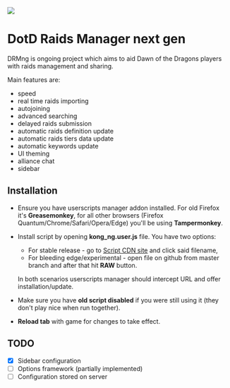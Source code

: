 [![](https://data.jsdelivr.com/v1/package/gh/mutik/drmng/badge)](https://www.jsdelivr.com/package/gh/mutik/drmng)

# DotD Raids Manager next gen

DRMng is ongoing project which aims to aid Dawn of the Dragons players with raids management and sharing.

Main features are:
* speed
* real time raids importing
* autojoining
* advanced searching
* delayed raids submission
* automatic raids definition update
* automatic raids tiers data update
* automatic keywords update
* UI theming
* alliance chat
* sidebar

## Installation

* Ensure you have userscripts manager addon installed. For old Firefox it's **Greasemonkey**, for all other browsers (Firefox Quantum/Chrome/Safari/Opera/Edge) you'll  be using **Tampermonkey**.

* Install script by opening **kong_ng.user.js** file. You have two options: 
  * For stable release - go to [Script CDN site](https://www.jsdelivr.com/package/gh/mutik/drmng) and click said filename,
  * For bleeding edge/experimental - open file on github from master branch and after that hit **RAW** button.
  
  In both scenarios userscripts manager should intercept URL and offer installation/update.
  
* Make sure you have **old script disabled** if you were still using it (they don't play nice when run together).

* **Reload tab** with game for changes to take effect.

## TODO

- [x] Sidebar configuration
- [ ] Options framework (partially implemented)
- [ ] Configuration stored on server

